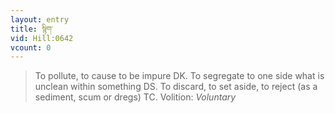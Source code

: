 ```yaml
---
layout: entry
title: སྙིག་
vid: Hill:0642
vcount: 0
---
```

> To pollute, to cause to be impure DK\. To segregate to one side what is unclean within something DS\. To discard, to set aside, to reject (as a sediment, scum or dregs) TC\.
> Volition: _Voluntary_


